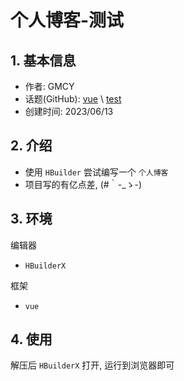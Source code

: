 # 个人博客-测试

## 1. 基本信息

- 作者: GMCY
- 话题(GitHub): [vue](https://github.com/topics/vue) \ [test](https://github.com/topics/test)
- 创建时间: 2023/06/13

## 2. 介绍

- 使用 `HBuilder` 尝试编写一个 `个人博客`
- 项目写的有亿点差, (#｀-_ゝ-)

## 3. 环境

编辑器
- `HBuilderX`


框架
- `vue`

## 4. 使用

解压后 `HBuilderX` 打开, 运行到浏览器即可
